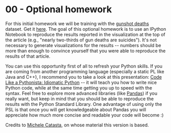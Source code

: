 # 00 - Optional homework

For this initial homework we will be training with the [gunshot deaths](http://fivethirtyeight.com/features/gun-deaths/)
dataset. Get it [here](https://github.com/fivethirtyeight/guns-data/blob/master/interactive_data.csv). The goal of this optional homework is to use an IPython Notebook to reproduce
the results reported in the visualization at the top of the article (e.g., "nearly two-thirds of gun deaths are suicides").
It's not necessary to generate visualizations for the results -- numbers should be more than enough to convince yourself that you 
were able to reproduce the results of that article.

You can use this opportunity first of all to refresh your Python skills. If you are coming from another programming language
(especially a static PL like Java and C++), I recommend you to take a look at this presentation:
[Code Like a Pythonista: Idiomatic Python](http://python.net/~goodger/projects/pycon/2007/idiomatic/presentation.html) -- it will teach
you how to write nice Python code, while at the same time getting you up to speed with the syntax.
Feel free to explore more advanced libraries (like [Pandas](http://pandas.pydata.org/)) if you really want, but keep in mind that you
should be able to reproduce the results with the Python Standard Library.
One advantage of using only the PSL is that once you will get knowledgeable about Pandas you will appreciate how much more concise
and readable your code will become :)

Credits to [Michele Catasta](https://github.com/pirroh), on whose material this version is based.